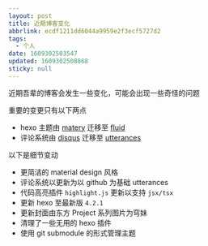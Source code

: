 ```yaml
---
layout: post
title: 近期博客变化
abbrlink: ecdf1211dd6044a9959e2f3ecf5727d2
tags:
  - 个人
date: 1609302503547
updated: 1609302508868
sticky: null
---
```


近期吾辈的博客会发生一些变化，可能会出现一些奇怪的问题

重要的变更只有以下两点

- hexo 主题由 [matery](https://github.com/blinkfox/hexo-theme-matery/) 迁移至 [fluid](https://github.com/fluid-dev/hexo-theme-fluid)
- 评论系统由 [disqus](https://blog.disqus.com/) 迁移至 [utterances](https://utteranc.es/)

以下是细节变动

- 更简洁的 material design 风格
- 评论系统以更新为以 github 为基础 utterances
- 代码高亮插件 `highlight.js` 更新以支持 `jsx/tsx`
- 更新 hexo 至最新版 `4.2.1`
- 更新封面由东方 Project 系列图片为穹妹
- 清理了一些无用的 hexo 插件
- 使用 git submodule 的形式管理主题
